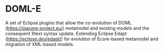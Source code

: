 # DOML-E
A set of Eclipse plugins that allow the co-evolution of DOML (https://piacere-project.eu/) metamodel and existing models and the consequent Xtext syntax update. Extending Eclipse Edapt (https://eclipse.dev/edapt/) for evolution of Ecore-based metamodel and migration of XML-based models.
